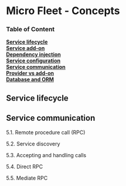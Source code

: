 # Micro Fleet - Concepts

### Table of Content

**[Service lifecycle](./service-lifecycle.md)**<br>
**[Service add-on](./service-add-on.md)**<br>
**[Dependency injection](./dependency-injection)**<br>
**[Service configuration](#service-configuration)**<br>
**[Service communication](#service-communication)**<br>
**[Provider vs add-on](#provider-vs-add-on)**<br>
**[Database and ORM](#database-orm)**<br>



## **Service lifecycle**

## **Service communication**

5.1. Remote procedure call (RPC)

5.2. Service discovery

5.3. Accepting and handling calls

5.4. Direct RPC

5.5. Mediate RPC
